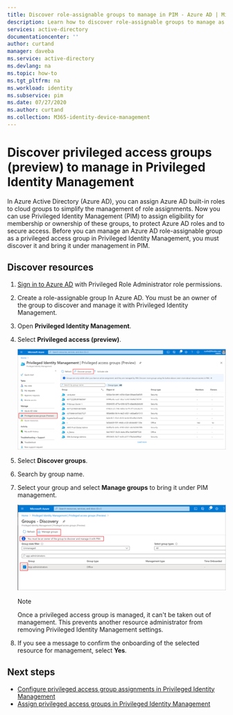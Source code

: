 ```yaml
---
title: Discover role-assignable groups to manage in PIM - Azure AD | Microsoft Docs
description: Learn how to discover role-assignable groups to manage as privileged access groups in Privileged Identity Management (PIM).
services: active-directory
documentationcenter: ''
author: curtand
manager: daveba
ms.service: active-directory
ms.devlang: na
ms.topic: how-to
ms.tgt_pltfrm: na
ms.workload: identity
ms.subservice: pim
ms.date: 07/27/2020
ms.author: curtand
ms.collection: M365-identity-device-management
---
```


# Discover privileged access groups (preview) to manage in Privileged Identity Management

In Azure Active Directory (Azure AD), you can assign Azure AD built-in roles to cloud groups to simplify the management of role assignments. Now you can use Privileged Identity Management (PIM) to assign eligibility for membership or ownership of these groups, to protect Azure AD roles and to secure access. Before you can manage an Azure AD role-assignable group as a privileged access group in Privileged Identity Management, you must discover it and bring it under management in PIM.

## Discover resources

1. [Sign in to Azure AD](https://aad.portal.azure.com) with Privileged Role Administrator role permissions.
1. Create a role-assignable group In Azure AD. You must be an owner of the group to discover and manage it with Privileged Identity Management.
1. Open **Privileged Identity Management**.
1. Select **Privileged access (preview)**.

    ![Discover groups command for first time experience](./media/groups-discover-groups/groups-discover-groups.png)

1. Select **Discover groups**.
1. Search by group name.
1. Select your group and select **Manage groups** to bring it under PIM management.

    ![Discover groups with no resources listed for first time experience](./media/groups-discover-groups/groups-bring-under-management.png)

    > [!NOTE]
    > Once a privileged access group is managed, it can't be taken out of management. This prevents another resource administrator from removing Privileged Identity Management settings.

1. If you see a message to confirm the onboarding of the selected resource for management, select **Yes**.

## Next steps

- [Configure privileged access group assignments in Privileged Identity Management](pim-resource-roles-configure-role-settings.md)
- [Assign privileged access groups in Privileged Identity Management](pim-resource-roles-assign-roles.md)
